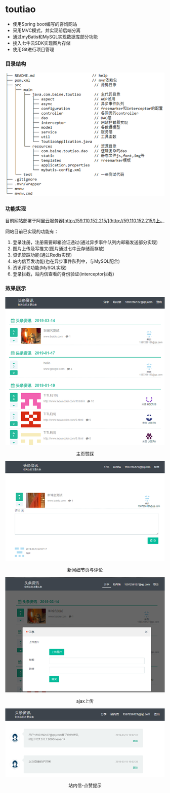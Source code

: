 # toutiao

* 使用Spring boot编写的咨询网站
* 采用MVC模式，并实现前后端分离
* 通过myBatis和MySQL实现数据库部分功能
* 接入七牛云SDK实现图片存储
* 使用Git进行项目管理

### 目录结构

![](/presentation/structure.png)

### 功能实现

目前网站部署于阿里云服务器[http://59.110.152.215/](http://59.110.152.215/)上。

网站目前已实现的功能有：
1. 登录注册，注册需要邮箱验证通过(通过异步事件队列内邮箱发送部分实现)
2. 图片上传及写推文(图片通过七牛云存储而存放)
3. 资讯赞踩功能(通过Redis实现)
4. 站内信互发功能(也在异步事件队列中，与MySQL配合)
5. 资讯评论功能(MySQL实现)
6. 登录拦截，站内信查看的身份验证(interceptor拦截)

### 效果展示
![主页](/presentation/home_page.png)

<center>主页赞踩<center>

![新闻细节页](/presentation/detail.png)

<center>新闻细节页与评论<center>

![上传页](/presentation/upload.png)

<center>ajax上传<center>

![站内信页](/presentation/message.png)

<center>站内信-点赞提示<center>
